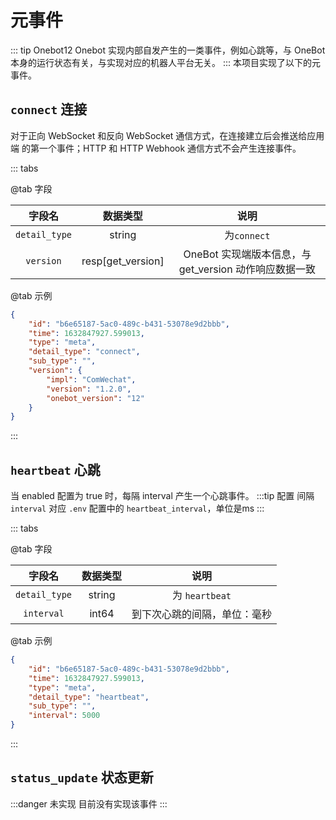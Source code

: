 # 元事件
::: tip Onebot12
Onebot 实现内部自发产生的一类事件，例如心跳等，与 OneBot 本身的运行状态有关，与实现对应的机器人平台无关。
:::
本项目实现了以下的元事件。
## `connect` 连接
对于正向 WebSocket 和反向 WebSocket 通信方式，在连接建立后会推送给应用端
的第一个事件；HTTP 和 HTTP Webhook 通信方式不会产生连接事件。

::: tabs

@tab 字段

|    字段名    | 数据类型 |        说明         |
| :----------: | :------: | :-----------------: |
| `detail_type` | string | 为`connect` |
| `version` | resp[get_version] | OneBot 实现端版本信息，与 get_version 动作响应数据一致|

@tab 示例
```json
{
    "id": "b6e65187-5ac0-489c-b431-53078e9d2bbb",
    "time": 1632847927.599013,
    "type": "meta",
    "detail_type": "connect",
    "sub_type": "",
    "version": {
        "impl": "ComWechat",
        "version": "1.2.0",
        "onebot_version": "12"
    }
}
```

:::

## `heartbeat` 心跳
当 enabled 配置为 true 时，每隔 interval 产生一个心跳事件。
:::tip 配置
间隔 `interval` 对应 `.env` 配置中的 `heartbeat_interval`，单位是ms
:::

::: tabs

@tab 字段

|    字段名    | 数据类型 |        说明         |
| :----------: | :------: | :-----------------: |
| `detail_type` | string | 为 `heartbeat` |
| `interval` | int64 | 到下次心跳的间隔，单位：毫秒 |

@tab 示例

```json
{
    "id": "b6e65187-5ac0-489c-b431-53078e9d2bbb",
    "time": 1632847927.599013,
    "type": "meta",
    "detail_type": "heartbeat",
    "sub_type": "",
    "interval": 5000
}
```

:::

## `status_update` 状态更新
:::danger 未实现
目前没有实现该事件
:::
